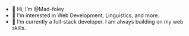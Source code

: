 - 👋 Hi, I’m @Mad-foley
- 👀 I’m interested in Web Development, Linguistics, and more.
- 🌱 I’m currently a full-stack developer. I am always building on my web skills.

<!---
Mad-foley/Mad-foley is a ✨ special ✨ repository because its `README.md` (this file) appears on your GitHub profile.
You can click the Preview link to take a look at your changes.
--->
